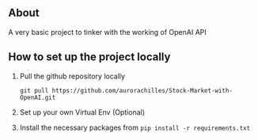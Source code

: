 ## About

A very basic project to tinker with the working of OpenAI API


## How to set up the project locally

1. Pull the github repository locally

   `git pull https://github.com/aurorachilles/Stock-Market-with-OpenAI.git`

2. Set up your own Virtual Env (Optional)
3. Install the necessary packages from
   `pip install -r requirements.txt` 
	
